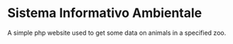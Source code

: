 # Sistema Informativo Ambientale
A simple php website used to get some data on animals in a specified zoo.
